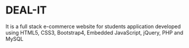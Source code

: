 # DEAL-IT
It is a full stack e-commerce website for students application developed using HTML5, CSS3, Bootstrap4, Embedded JavaScript, jQuery, PHP and MySQL
